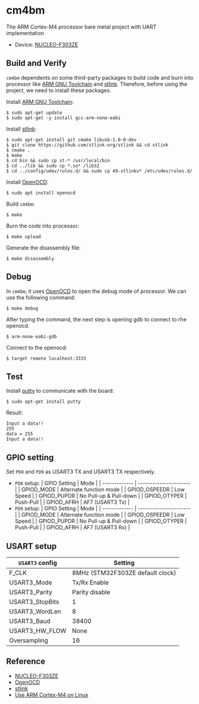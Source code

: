 # cm4bm
The ARM Cortex-M4 processor bare metal project with UART implementation
- Device: [NUCLEO-F303ZE](https://www.st.com/en/evaluation-tools/nucleo-f303ze.html)

## Build and Verify
`cm4bm` dependents on some third-party packages to build code and burn into processor like [ARM GNU Toolchain](https://developer.arm.com/Tools%20and%20Software/GNU%20Toolchain) and [stlink](https://github.com/stlink-org/stlink). Therefore, before using the project, we need to install these packages.

Install [ARM GNU Toolchain](https://developer.arm.com/Tools%20and%20Software/GNU%20Toolchain):
```shell
$ sudo apt-get update
$ sudo apt-get -y install gcc-arm-none-eabi
```

Install [stlink](https://github.com/stlink-org/stlink):
```shell
$ sudo apt-get install git cmake libusb-1.0-0-dev
$ git clone https://github.com/stlink-org/stlink && cd stlink
$ cmake .
$ make
$ cd bin && sudo cp st-* /usr/local/bin
$ cd ../lib && sudo cp *.so* /lib32
$ cd ../config/udev/rules.d/ && sudo cp 49-stlinkv* /etc/udev/rules.d/
```

Install [OpenOCD](https://openocd.org/):
```shell
$ sudo apt install openocd
```

Build `cm4bm`:
```shell
$ make
```

Burn the code into processor:
```shell
$ make upload
```

Generate the disassembly file:
```shell
$ make disassembly
```

## Debug
In `cm4bm`, it uses [OpenOCD](https://openocd.org/) to open the debug mode of processor. We can use the following command:
```shell
$ make debug
```

After typing the command, the next step is opening gdb to connect to rhe openocd.
```shell
$ arm-none-eabi-gdb
```

Connect to the openocd:
```shell
$ target remote localhost:3333
```

## Test
Install [putty](https://www.putty.org/) to communicate with the board:
```shell
$ sudo apt-get install putty
```

Result:
```
Input a data!!
255
data = 255
Input a data!!
```

## GPIO setting
Set `PD8` and `PD9` as USART3 TX and USART3 TX respectively.

- `PD8` setup:
   | GPIO Setting  | Mode                    |
   | ------------- | ----------------------  |
   | GPIOD_MODE    | Alternate function mode |
   | GPIOD_OSPEEDR | Low Speed               |
   | GPIOD_PUPDR   | No Pull-up & Pull-down  |
   | GPIOD_OTYPER  | Push-Pull               |
   | GPIOD_AFRH    | AF7 (USART3 Tx)         |
-  `PD9` setup:
   | GPIO Setting  | Mode                    |
   | ------------- | ----------------------  |
   | GPIOD_MODE    | Alternate function mode |
   | GPIOD_OSPEEDR | Low Speed               |
   | GPIOD_PUPDR   | No Pull-up & Pull-down  |
   | GPIOD_OTYPER  | Push-Pull               |
   | GPIOD_AFRH    | AF7 (USART3 Rx)         |

## USART setup
| `USART3` config | Setting |
| ------------------ | ------- |
| F_CLK              | 8MHz (STM32F303ZE default clock) |
| USART3_Mode        | Tx/Rx Enable   |
| USART3_Parity      | Parity disable |
| USART3_StopBits    | 1     |
| USART3_WordLen     | 8     |
| USART3_Baud        | 38400 |
| USART3_HW_FLOW     | None  |
| Oversampling       | 16    |

## Reference
- [NUCLEO-F303ZE](https://www.st.com/en/evaluation-tools/nucleo-f303ze.html)
- [OpenOCD](https://openocd.org/)
- [stlink](https://github.com/stlink-org/stlink)
- [Use ARM Cortex-M4 on Linux](https://hackmd.io/@Risheng/rkVSOVLwF)